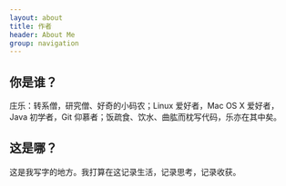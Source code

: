 ```yaml
---
layout: about
title: 作者
header: About Me
group: navigation
---
```


## 你是谁？ ##

庄乐：转系僧，研究僧、好奇的小码农；Linux 爱好者，Mac OS X 爱好者，Java 初学者，Git 仰慕者；饭疏食、饮水、曲肱而枕写代码，乐亦在其中矣。

## 这是哪？ ##

这是我写字的地方。我打算在这记录生活，记录思考，记录收获。
